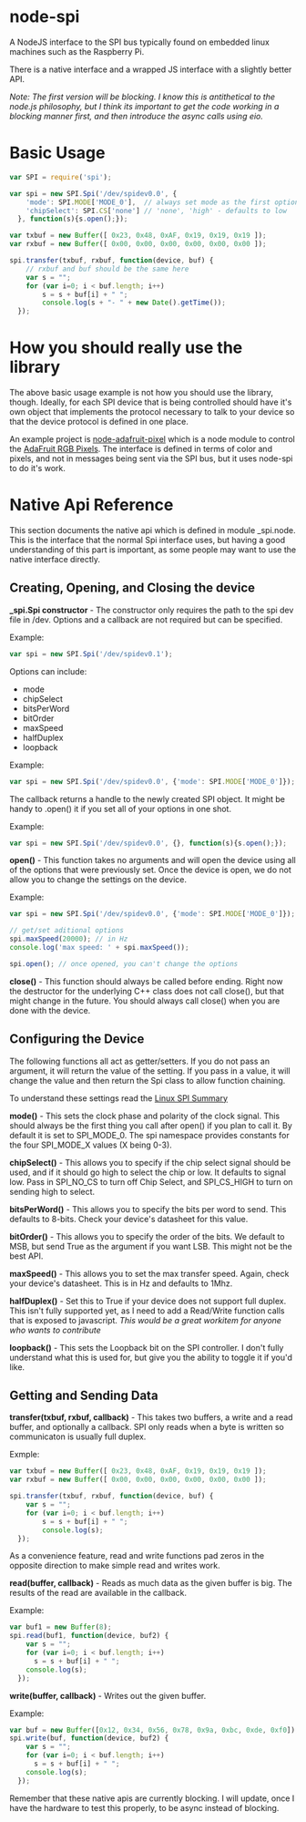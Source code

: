 node-spi
========

A NodeJS interface to the SPI bus typically found on embedded linux machines 
such as the Raspberry Pi.

There is a native interface and a wrapped JS interface with a slightly
better API.

*Note: The first version will be blocking. I know this is antithetical to
the node.js philosophy, but I think its important to get the code working in a 
blocking manner first, and then introduce the async calls using eio.*

Basic Usage
===========

```javascript
var SPI = require('spi');

var spi = new SPI.Spi('/dev/spidev0.0', {
    'mode': SPI.MODE['MODE_0'],  // always set mode as the first option
    'chipSelect': SPI.CS['none'] // 'none', 'high' - defaults to low
  }, function(s){s.open();});

var txbuf = new Buffer([ 0x23, 0x48, 0xAF, 0x19, 0x19, 0x19 ]);
var rxbuf = new Buffer([ 0x00, 0x00, 0x00, 0x00, 0x00, 0x00 ]);

spi.transfer(txbuf, rxbuf, function(device, buf) {
    // rxbuf and buf should be the same here
    var s = "";
    for (var i=0; i < buf.length; i++)
        s = s + buf[i] + " ";
        console.log(s + "- " + new Date().getTime());
  });
```

How you should **really** use the library
=========================================

The above basic usage example is not how you should use the library, though.
Ideally, for each SPI device that is being controlled should have it's own
object that implements the protocol necessary to talk to your device so that
the device protocol is defined in one place.

An example project is [node-adafruit-pixel](https://github.com/RussTheAerialist/node-adafruit-pixel)
which is a node module to control the [AdaFruit RGB Pixels](http://www.adafruit.com/products/738).
The interface is defined in terms of color and pixels, and not in messages 
being sent via the SPI bus, but it uses node-spi to do it's work.

Native Api Reference
====================

This section documents the native api which is defined in module _spi.node.
This is the interface that the normal Spi interface uses, but having a good
understanding of this part is important, as some people may want to use the
native interface directly.

Creating, Opening, and Closing the device
-----------------------------------------

**\_spi.Spi constructor** - The constructor only requires the path to the spi 
dev file in /dev. Options and a callback are not required but can be specified.

Example:
```javascript
var spi = new SPI.Spi('/dev/spidev0.1');
```

Options can include:
* mode
* chipSelect
* bitsPerWord
* bitOrder
* maxSpeed
* halfDuplex
* loopback

Example:
```javascript
var spi = new SPI.Spi('/dev/spidev0.0', {'mode': SPI.MODE['MODE_0']});
```

The callback returns a handle to the newly created SPI object. It might be 
handy to .open() it if you set all of your options in one shot.

Example:
```javascript
var spi = new SPI.Spi('/dev/spidev0.0', {}, function(s){s.open();});
```

**open()** - This function takes no arguments and will open the device using
all of the options that were previously set.  Once the device is open, we do not
allow you to change the settings on the device.

Example:
```javascript
var spi = new SPI.Spi('/dev/spidev0.0', {'mode': SPI.MODE['MODE_0']});

// get/set aditional options
spi.maxSpeed(20000); // in Hz
console.log('max speed: ' + spi.maxSpeed());

spi.open(); // once opened, you can't change the options
```

**close()** - This function should always be called before ending.  Right now
the destructor for the underlying C++ class does not call close(), but that
might change in the future.  You should always call close() when you are done
with the device.

Configuring the Device
----------------------

The following functions all act as getter/setters.  If you do not pass an
argument, it will return the value of the setting.  If you pass in a value,
it will change the value and then return the Spi class to allow function
chaining.

To understand these settings read the
[Linux SPI Summary](http://www.mjmwired.net/kernel/Documentation/spi/spi-summary)

**mode()** - This sets the clock phase and polarity of the clock signal.  This
should always be the first thing you call after open() if you plan to call it.
By default it is set to SPI_MODE_0.  The spi namespace provides constants for
the four SPI_MODE_X values (X being 0-3).

**chipSelect()** - This allows you to specify if the chip select signal should
be used, and if it should go high to select the chip or low.  It defaults to
signal low.  Pass in SPI_NO_CS to turn off Chip Select, and SPI_CS_HIGH to
turn on sending high to select.

**bitsPerWord()** - This allows you to specify the bits per word to send.
This defaults to 8-bits.  Check your device's datasheet for this value.

**bitOrder()** - This allows you to specify the order of the bits.  We default
to MSB, but send True as the argument if you want LSB.  This might not be the
best API.

**maxSpeed()** - This allows you to set the max transfer speed.  Again, check
your device's datasheet.  This is in Hz and defaults to 1Mhz.

**halfDuplex()** - Set this to True if your device does not support full duplex.
This isn't fully supported yet, as I need to add a Read/Write function calls that
is exposed to javascript. *This would be a great workitem for anyone who wants
to contribute*

**loopback()** - This sets the Loopback bit on the SPI controller.  I don't
fully understand what this is used for, but give you the ability to toggle it
if you'd like.

Getting and Sending Data
------------------------
**transfer(txbuf, rxbuf, callback)** - This takes two buffers, a write and a 
read buffer, and optionally a callback. SPI only reads when a byte is written 
so communicaton is usually full duplex.

Exmple:
```javascript
var txbuf = new Buffer([ 0x23, 0x48, 0xAF, 0x19, 0x19, 0x19 ]);
var rxbuf = new Buffer([ 0x00, 0x00, 0x00, 0x00, 0x00, 0x00 ]);

spi.transfer(txbuf, rxbuf, function(device, buf) {
    var s = "";
    for (var i=0; i < buf.length; i++)
        s = s + buf[i] + " ";
        console.log(s);
  });
```

As a convenience feature, read and write functions pad zeros in the opposite 
direction to make simple read and writes work.

**read(buffer, callback)** - Reads as much data as the given buffer is big. 
The results of the read are available in the callback.

Example:
```javascript
var buf1 = new Buffer(8);
spi.read(buf1, function(device, buf2) {
    var s = "";
    for (var i=0; i < buf.length; i++)
      s = s + buf[i] + " ";
    console.log(s);
  });
```

**write(buffer, callback)** - Writes out the given buffer.

Example:
```javascript
var buf = new Buffer([0x12, 0x34, 0x56, 0x78, 0x9a, 0xbc, 0xde, 0xf0]);
spi.write(buf, function(device, buf2) {
    var s = "";
    for (var i=0; i < buf.length; i++)
      s = s + buf[i] + " ";
    console.log(s);
  });
```

Remember that these native apis are currently blocking.  I will update, once I
have the hardware to test this properly, to be async instead of blocking.
